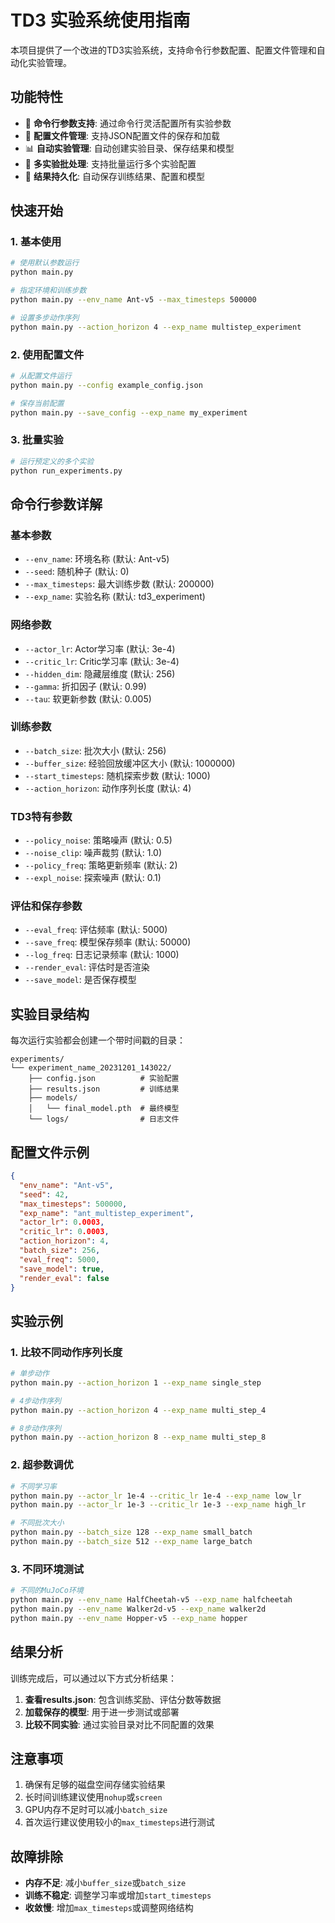 # TD3 实验系统使用指南

本项目提供了一个改进的TD3实验系统，支持命令行参数配置、配置文件管理和自动化实验管理。

## 功能特性

- 🚀 **命令行参数支持**: 通过命令行灵活配置所有实验参数
- 📁 **配置文件管理**: 支持JSON配置文件的保存和加载
- 📊 **自动实验管理**: 自动创建实验目录、保存结果和模型
- 🔄 **多实验批处理**: 支持批量运行多个实验配置
- 💾 **结果持久化**: 自动保存训练结果、配置和模型

## 快速开始

### 1. 基本使用

```bash
# 使用默认参数运行
python main.py

# 指定环境和训练步数
python main.py --env_name Ant-v5 --max_timesteps 500000

# 设置多步动作序列
python main.py --action_horizon 4 --exp_name multistep_experiment
```

### 2. 使用配置文件

```bash
# 从配置文件运行
python main.py --config example_config.json

# 保存当前配置
python main.py --save_config --exp_name my_experiment
```

### 3. 批量实验

```bash
# 运行预定义的多个实验
python run_experiments.py
```

## 命令行参数详解

### 基本参数
- `--env_name`: 环境名称 (默认: Ant-v5)
- `--seed`: 随机种子 (默认: 0)
- `--max_timesteps`: 最大训练步数 (默认: 200000)
- `--exp_name`: 实验名称 (默认: td3_experiment)

### 网络参数
- `--actor_lr`: Actor学习率 (默认: 3e-4)
- `--critic_lr`: Critic学习率 (默认: 3e-4)
- `--hidden_dim`: 隐藏层维度 (默认: 256)
- `--gamma`: 折扣因子 (默认: 0.99)
- `--tau`: 软更新参数 (默认: 0.005)

### 训练参数
- `--batch_size`: 批次大小 (默认: 256)
- `--buffer_size`: 经验回放缓冲区大小 (默认: 1000000)
- `--start_timesteps`: 随机探索步数 (默认: 1000)
- `--action_horizon`: 动作序列长度 (默认: 4)

### TD3特有参数
- `--policy_noise`: 策略噪声 (默认: 0.5)
- `--noise_clip`: 噪声裁剪 (默认: 1.0)
- `--policy_freq`: 策略更新频率 (默认: 2)
- `--expl_noise`: 探索噪声 (默认: 0.1)

### 评估和保存参数
- `--eval_freq`: 评估频率 (默认: 5000)
- `--save_freq`: 模型保存频率 (默认: 50000)
- `--log_freq`: 日志记录频率 (默认: 1000)
- `--render_eval`: 评估时是否渲染
- `--save_model`: 是否保存模型

## 实验目录结构

每次运行实验都会创建一个带时间戳的目录：

```
experiments/
└── experiment_name_20231201_143022/
    ├── config.json          # 实验配置
    ├── results.json         # 训练结果
    ├── models/
    │   └── final_model.pth  # 最终模型
    └── logs/                # 日志文件
```

## 配置文件示例

```json
{
  "env_name": "Ant-v5",
  "seed": 42,
  "max_timesteps": 500000,
  "exp_name": "ant_multistep_experiment",
  "actor_lr": 0.0003,
  "critic_lr": 0.0003,
  "action_horizon": 4,
  "batch_size": 256,
  "eval_freq": 5000,
  "save_model": true,
  "render_eval": false
}
```

## 实验示例

### 1. 比较不同动作序列长度

```bash
# 单步动作
python main.py --action_horizon 1 --exp_name single_step

# 4步动作序列
python main.py --action_horizon 4 --exp_name multi_step_4

# 8步动作序列
python main.py --action_horizon 8 --exp_name multi_step_8
```

### 2. 超参数调优

```bash
# 不同学习率
python main.py --actor_lr 1e-4 --critic_lr 1e-4 --exp_name low_lr
python main.py --actor_lr 1e-3 --critic_lr 1e-3 --exp_name high_lr

# 不同批次大小
python main.py --batch_size 128 --exp_name small_batch
python main.py --batch_size 512 --exp_name large_batch
```

### 3. 不同环境测试

```bash
# 不同的MuJoCo环境
python main.py --env_name HalfCheetah-v5 --exp_name halfcheetah
python main.py --env_name Walker2d-v5 --exp_name walker2d
python main.py --env_name Hopper-v5 --exp_name hopper
```

## 结果分析

训练完成后，可以通过以下方式分析结果：

1. **查看results.json**: 包含训练奖励、评估分数等数据
2. **加载保存的模型**: 用于进一步测试或部署
3. **比较不同实验**: 通过实验目录对比不同配置的效果

## 注意事项

1. 确保有足够的磁盘空间存储实验结果
2. 长时间训练建议使用`nohup`或`screen`
3. GPU内存不足时可以减小`batch_size`
4. 首次运行建议使用较小的`max_timesteps`进行测试

## 故障排除

- **内存不足**: 减小`buffer_size`或`batch_size`
- **训练不稳定**: 调整学习率或增加`start_timesteps`
- **收敛慢**: 增加`max_timesteps`或调整网络结构